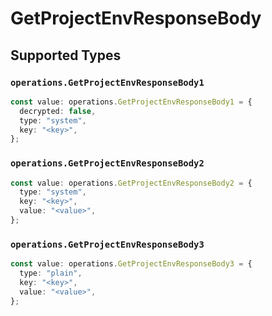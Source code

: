 # GetProjectEnvResponseBody


## Supported Types

### `operations.GetProjectEnvResponseBody1`

```typescript
const value: operations.GetProjectEnvResponseBody1 = {
  decrypted: false,
  type: "system",
  key: "<key>",
};
```

### `operations.GetProjectEnvResponseBody2`

```typescript
const value: operations.GetProjectEnvResponseBody2 = {
  type: "system",
  key: "<key>",
  value: "<value>",
};
```

### `operations.GetProjectEnvResponseBody3`

```typescript
const value: operations.GetProjectEnvResponseBody3 = {
  type: "plain",
  key: "<key>",
  value: "<value>",
};
```

